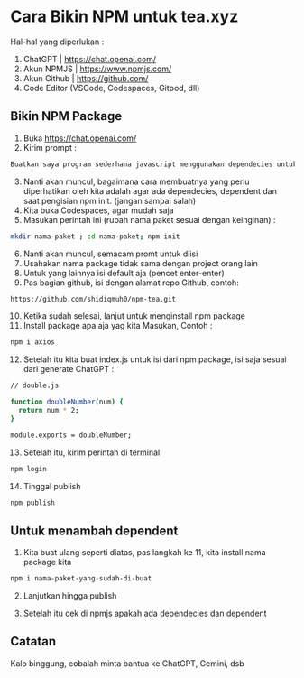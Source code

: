 
# Cara Bikin NPM untuk tea.xyz

Hal-hal yang diperlukan :

1. ChatGPT | https://chat.openai.com/
2. Akun NPMJS | https://www.npmjs.com/
3. Akun Github | https://github.com/
4. Code Editor (VSCode, Codespaces, Gitpod, dll)

## Bikin NPM Package

1. Buka https://chat.openai.com/
2. Kirim prompt :
```bash
Buatkan saya program sederhana javascript menggunakan dependecies untuk membuat npm package dari awal hinggal publish
```
3. Nanti akan muncul, bagaimana cara membuatnya yang perlu diperhatikan oleh kita adalah agar ada dependecies, dependent dan saat pengisian npm init. (jangan sampai salah)
4. Kita buka Codespaces, agar mudah saja
5. Masukan perintah ini (rubah nama paket sesuai dengan keinginan) :
```bash
mkdir nama-paket ; cd nama-paket; npm init
```
6. Nanti akan muncul, semacam promt untuk diisi
7. Usahakan nama package tidak sama dengan project orang lain
8. Untuk yang lainnya isi default aja (pencet enter-enter)
9. Pas bagian github, isi dengan alamat repo Github, contoh:
```bash
https://github.com/shidiqmuh0/npm-tea.git
```
10. Ketika sudah selesai, lanjut untuk menginstall npm package
11. Install package apa aja yag kita Masukan, Contoh :
```bash
npm i axios
```
12. Setelah itu kita buat index.js untuk isi dari npm package, isi saja sesuai dari generate ChatGPT :
```bash 
// double.js

function doubleNumber(num) {
  return num * 2;
}

module.exports = doubleNumber;
```
13. Setelah itu, kirim perintah di terminal
```bash
npm login
```

14. Tinggal publish
```bash
npm publish
```

## Untuk menambah dependent

1. Kita buat ulang seperti diatas, pas langkah ke 11, kita install nama package kita
```bash
npm i nama-paket-yang-sudah-di-buat
```
2. Lanjutkan hingga publish

3. Setelah itu cek di npmjs apakah ada dependecies dan dependent

## Catatan
Kalo binggung, cobalah minta bantua ke ChatGPT, Gemini, dsb
